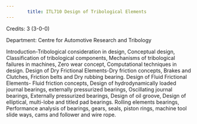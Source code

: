 ```yaml
---
        title: ITL710 Design of Tribological Elements
---
```

Credits: 3 (3-0-0)

Department: Centre for Automotive Research and Tribology

Introduction-Tribological consideration in design, Conceptual design, Classification of tribological components, Mechanisms of tribological failures in machines, Zero wear concept, Computational techniques in design. Design of Dry Frictional Elements-Dry friction concepts, Brakes and Clutches, Friction belts and Dry rubbing bearing. Design of Fluid Frictional Elements- Fluid friction concepts, Design of hydrodynamically loaded journal bearings, externally pressurized bearings, Oscillating journal bearings, Externally pressurized bearings, Design of oil groove, Design of elliptical, multi-lobe and titled pad bearings. Rolling elements bearings, Performance analysis of bearings, gears, seals, piston rings, machine tool slide ways, cams and follower and wire rope.